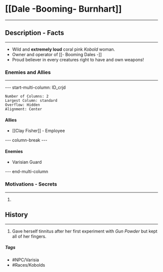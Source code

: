 # [[Dale -Booming- Burnhart]] 
---
## Description - Facts
---
- Wild and **extremely loud** coral pink *Kobold* woman.
- Owner and operator of [[- Booming Dales -]]
- Proud believer in every creatures right to have and own weapons!

### Enemies and Allies
---
--- start-multi-column: ID_crjd
```column-settings
Number of Columns: 2
Largest Column: standard
Overflow: Hidden
Alignment: Center
```

#### Allies
- [[Clay Fisher]] - Employee

--- column-break ---
#### Enemies
- Varisian Guard

--- end-multi-column

### Motivations - Secrets
---
1. 

## History
---
1. Gave herself tinnitus after her first experiment with *Gun Powder* but kept all of her fingers. 

##### Tags
- #NPC/Varisia
- #Races/Kobolds 